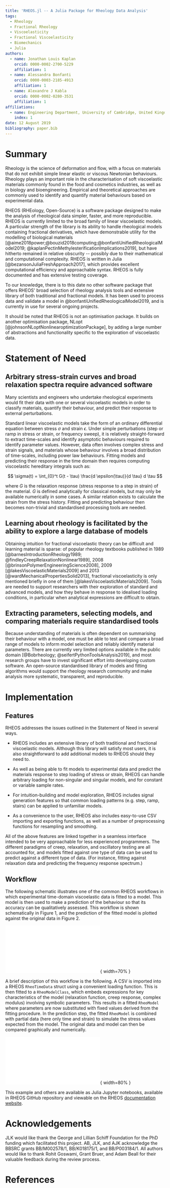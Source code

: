 ```yaml
---
title: 'RHEOS.jl -- A Julia Package for Rheology Data Analysis'
tags:
  - Rheology
  - Fractional Rheology
  - Viscoelasticity
  - Fractional Viscoelasticity
  - Biomechanics
  - Julia
authors:
  - name: Jonathan Louis Kaplan
    orcid: 0000-0002-2700-5229
    affiliation: 1
  - name: Alessandra Bonfanti
    orcid: 0000-0003-2185-4913
    affiliation: 1
  - name: Alexandre J Kabla
    orcid: 0000-0002-0280-3531
    affiliation: 1
affiliations:
  - name: Engineering Department, University of Cambridge, United Kingdom
    index: 1
date: 12 August 2019
bibliography: paper.bib
---
```

# Summary

Rheology is the science of deformation and flow, with a focus on materials that do not exhibit simple linear elastic or viscous Newtonian behaviours. Rheology plays an important role in the characterisation of soft viscoelastic materials commonly found in the food and cosmetics industries, as well as in biology and bioengineering. Empirical and theoretical approaches are commonly used to identify and quantify material behaviours based on experimental data.

RHEOS (RHEology, Open-Source) is a software package designed to make the analysis of rheological data simpler, faster, and more reproducible. RHEOS is currently limited to the broad family of linear viscoelastic models. A particular strength of the library is its ability to handle rheological models containing fractional derivatives, which have demonstrable utility for the modelling of biological materials [@aime2018power;@bouzid2018computing;@bonfantiUnifiedRheologicalModel2019; @kaplanPectinMethylesterificationImplications2019], but have hitherto remained in relative obscurity -- possibly due to their mathematical and computational complexity. RHEOS is written in Julia [@bezansonJuliaFreshApproach2017], which provides excellent computational efficiency and approachable syntax. RHEOS is fully documented and has extensive testing coverage.

To our knowledge, there is to this date no other software package that offers RHEOS' broad selection of rheology analysis tools and extensive library of both traditional and fractional models. It has been used to process data and validate a model in @bonfantiUnifiedRheologicalModel2019, and is currently in use for several ongoing projects.

It should be noted that RHEOS is not an optimisation package. It builds on another optimisation package, NLopt [@johnsonNLoptNonlinearoptimizationPackage], by adding a large number of abstractions and functionality specific to the exploration of viscoelastic data.

# Statement of Need

## Arbitrary stress-strain curves and broad relaxation spectra require advanced software

Many scientists and engineers who undertake rheological experiments would fit their data with one or several viscoelastic models in order to classify materials, quantify their behaviour, and predict their response to external perturbations.

Standard linear viscoelastic models take the form of an ordinary differential equation between stress $\sigma$ and strain $\epsilon$. Under simple perturbations (step or ramp in stress or strain, or frequency sweep), it is relatively straight-forward to extract time-scales and identify asymptotic behaviours required to identify parameter values. However, data often involves complex stress and strain signals, and materials whose behaviour involves a broad distribution of time-scales, including power law behaviours. Fitting models and predicting their response in the time domain then requires computing viscoelastic hereditary integrals such as:

$$ \sigma(t) = \int_{0}^t G(t - \tau) \frac{d \epsilon(\tau)}{d \tau} d \tau $$

where $G$ is the relaxation response (stress response to a step in strain) of the material. $G$ is defined analytically for classical models, but may only be available numerically in some cases. A similar relation exists to calculate the strain from the stress history. Fitting and predicting behaviour then becomes non-trivial and standardised processing tools are needed.


## Learning about rheology is facilitated by the ability to explore a large database of models

Obtaining intuition for fractional viscoelastic theory can be difficult and learning material is sparse: of popular rheology textbooks published in 1989 [@barnesIntroductionRheology1989; @findleyCreepRelaxationNonlinear1989], 2008 [@brinsonPolymerEngineeringScience2008], 2009 [@lakesViscoelasticMaterials2009] and 2013 [@wardMechanicalPropertiesSolid2013], fractional viscoelasticity is only mentioned briefly in one of them [@lakesViscoelasticMaterials2009]. Tools are needed to support researchers with their exploration of standard and advanced models, and how they behave in response to idealised loading conditions, in particular when analytical expressions are difficult to obtain.


## Extracting parameters, selecting models, and comparing materials require standardised tools

Because understanding of materials is often dependent on summarising their behaviour with a model, one must be able to test and compare a broad range of models to inform model selection and reliably identify material parameters. There are currently very limited options available in the public domain [@Bobrheology; @seifertPythonToolsAnalysis2019], and most research groups have to invest significant effort into developing custom software. An open-source standardised library of models and fitting algorithms would support the rheology research community and make analysis more systematic, transparent, and reproducible.



# Implementation

## Features

RHEOS addresses the issues outlined in the Statement of Need in several ways.

- RHEOS includes an extensive library of both traditional and fractional viscoelastic models. Although this library will satisfy most users, it is also straightforward to add additional models to RHEOS should they need to.

- As well as being able to fit models to experimental data and predict the materials response to step loading of stress or strain, RHEOS can handle arbitrary loading for non-singular and singular models, and for constant or variable sample rates.

- For intuition-building and model exploration, RHEOS includes signal generation features so that common loading patterns (e.g. step, ramp, stairs) can be applied to unfamiliar models.

- As a convenience to the user, RHEOS also includes easy-to-use CSV importing and exporting functions, as well as a number of preprocessing functions for resampling and smoothing.

All of the above features are linked together in a seamless interface intended to be very approachable for less experienced programmers. The different paradigms of creep, relaxation, and oscillatory testing are all accounted for, and models fitted against one type of data can be used to predict against a different type of data. (For instance, fitting against relaxation data and predicting the frequency response spectrum.)

## Workflow

The following schematic illustrates one of the common RHEOS workflows in which experimental time-domain viscoelastic data is fitted to a model. This model is then used to make a prediction of the behaviour so that its accuracy can be qualitatively assessed. This workflow is shown schematically in Figure 1, and the prediction of the fitted model is plotted against the original data in Figure 2.

![High level schematic of a fitting and prediction workflow from experimental data.](diagram.pdf){ width=70% }

A brief description of this workflow is the following. A CSV is imported into a RHEOS `RheoTimeData` struct using a convenient loading function. This is then fitted to a `RheoModelClass`, which embeds expressions for key characteristics of the model (relaxation function, creep response, complex modulus) involving symbolic parameters. This results in a fitted `RheoModel` where parameters are now substituted with fixed values derived from the fitting procedure. In the prediction step, the fitted `RheoModel` is combined with partial data (here only time and strain) to simulate the stress values expected from the model. The original data and model can then be compared graphically and numerically.

![Qualitative assessment of the fitted model.](predict.pdf){ width=80% }

This example and others are available as Julia Jupyter notebooks, available in RHEOS GitHub repository and viewable on the RHEOS [documentation website](https://juliarheology.github.io/RHEOS.jl/).

# Acknowledgements

JLK would like thank the George and Lillian Schiff Foundation for the PhD funding which facilitated this project. AB, JLK, and AJK acknowledge the BBSRC grants BB/M002578/1, BB/K018175/1, and BB/P003184/1. All authors would like to thank Rohit Goswami, Grant Bruer, and Adam Beall for their valuable feedback during the review process.

# References
